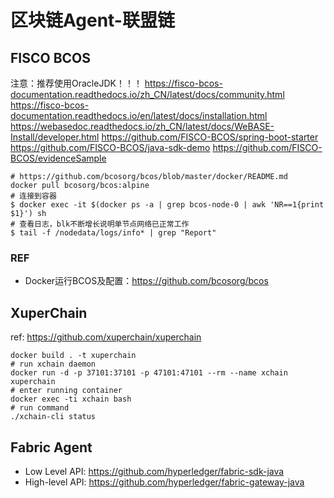 # 区块链Agent-联盟链

## FISCO BCOS
注意：推荐使用OracleJDK！！！
https://fisco-bcos-documentation.readthedocs.io/zh_CN/latest/docs/community.html
https://fisco-bcos-documentation.readthedocs.io/en/latest/docs/installation.html
https://webasedoc.readthedocs.io/zh_CN/latest/docs/WeBASE-Install/developer.html
https://github.com/FISCO-BCOS/spring-boot-starter
https://github.com/FISCO-BCOS/java-sdk-demo
https://github.com/FISCO-BCOS/evidenceSample

~~~
# https://github.com/bcosorg/bcos/blob/master/docker/README.md
docker pull bcosorg/bcos:alpine
# 连接到容器
$ docker exec -it $(docker ps -a | grep bcos-node-0 | awk 'NR==1{print $1}') sh
# 查看日志，blk不断增长说明单节点网络已正常工作
$ tail -f /nodedata/logs/info* | grep "Report"
~~~
### REF
- Docker运行BCOS及配置：https://github.com/bcosorg/bcos

## XuperChain
ref: https://github.com/xuperchain/xuperchain
~~~
docker build . -t xuperchain
# run xchain daemon
docker run -d -p 37101:37101 -p 47101:47101 --rm --name xchain xuperchain
# enter running container
docker exec -ti xchain bash
# run command
./xchain-cli status
~~~

## Fabric Agent
- Low Level API: https://github.com/hyperledger/fabric-sdk-java
- High-level API: https://github.com/hyperledger/fabric-gateway-java

